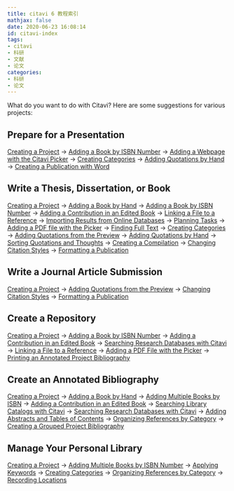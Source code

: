 ```yaml
---
title: citavi 6 教程索引
mathjax: false
date: 2020-06-23 16:08:14
id: citavi-index
tags:
- citavi
- 科研
- 文献
- 论文
categories:
- 科研
- 论文
---
```



What do you want to do with Citavi? Here are some suggestions for various projects:

<!---more--->

## Prepare for a Presentation

[Creating a Project](https://www1.citavi.com/sub/manual6/en/101_creating_a_local_project.html) → [Adding a Book by ISBN Number](https://www1.citavi.com/sub/manual6/en/101_adding_a_book_by_isbn_number.html) → [Adding a Webpage with the Citavi Picker](https://www1.citavi.com/sub/manual6/en/101_adding_a_webpage_with_the_citavi_picker.html) → [Creating Categories](https://www1.citavi.com/sub/manual6/en/101_creating_categories.html) → [Adding Quotations by Hand](https://www1.citavi.com/sub/manual6/en/101_adding_quotations_by_hand.html) → [Creating a Publication with Word](https://www1.citavi.com/sub/manual6/en/101_creating_a_publication_with_word.html)

## Write a Thesis, Dissertation, or Book

[Creating a Project](https://www1.citavi.com/sub/manual6/en/101_creating_a_local_project.html) → [Adding a Book by Hand](https://www1.citavi.com/sub/manual6/en/101_adding_a_book_by_hand.html) → [Adding a Book by ISBN Number](https://www1.citavi.com/sub/manual6/en/101_adding_a_book_by_isbn_number.html) → [Adding a Contribution in an Edited Book](https://www1.citavi.com/sub/manual6/en/101_adding_a_contribution_in_an_edited_book.html) → [Linking a File to a Reference](https://www1.citavi.com/sub/manual6/en/101_linking_a_file_to_a_reference.html) → [Importing Results from Online Databases](https://www1.citavi.com/sub/manual6/en/101_importing_results_from_online_databases.html) → [Planning Tasks](https://www1.citavi.com/sub/manual6/en/101_planning_tasks.html) → [Adding a PDF file with the Picker](https://www1.citavi.com/sub/manual6/en/101_adding_pdf_files_with_the_picker.html) → [Finding Full Text](https://www1.citavi.com/sub/manual6/en/101_finding_full_text.html) → [Creating Categories](https://www1.citavi.com/sub/manual6/en/101_creating_categories.html) → [Adding Quotations from the Preview](https://www1.citavi.com/sub/manual6/en/101_annotating_pdfs.html) → [Adding Quotations by Hand](https://www1.citavi.com/sub/manual6/en/101_adding_quotations_by_hand.html) → [Sorting Quotations and Thoughts](https://www1.citavi.com/sub/manual6/en/101_sorting_quotations_and_thoughts.html) → [Creating a Compilation](https://www1.citavi.com/sub/manual6/en/101_creating_a_compilation.html) → [Changing Citation Styles](https://www1.citavi.com/sub/manual6/en/101_changing_citation_styles.html) → [Formatting a Publication](https://www1.citavi.com/sub/manual6/en/101_formatting_a_publication.html)

## Write a Journal Article Submission

[Creating a Project](https://www1.citavi.com/sub/manual6/en/101_creating_a_local_project.html) → [Adding Quotations from the Preview](https://www1.citavi.com/sub/manual6/en/101_annotating_pdfs.html) → [Changing Citation Styles](https://www1.citavi.com/sub/manual6/en/101_changing_citation_styles.html) → [Formatting a Publication](https://www1.citavi.com/sub/manual6/en/101_formatting_a_publication.html)

## Create a Repository

[Creating a Project](https://www1.citavi.com/sub/manual6/en/101_creating_a_local_project.html) → [Adding a Book by ISBN Number](https://www1.citavi.com/sub/manual6/en/101_adding_a_book_by_isbn_number.html) → [Adding a Contribution in an Edited Book](https://www1.citavi.com/sub/manual6/en/101_adding_a_contribution_in_an_edited_book.html) → [Searching Research Databases with Citavi](https://www1.citavi.com/sub/manual6/en/101_searching_research_databases_with_citavi.html) → [Linking a File to a Reference](https://www1.citavi.com/sub/manual6/en/101_linking_a_file_to_a_reference.html) → [Adding a PDF File with the Picker](https://www1.citavi.com/sub/manual6/en/101_adding_pdf_files_with_the_picker.html) → [Printing an Annotated Project Bibliography](https://www1.citavi.com/sub/manual6/en/101_printing_an_annotated_project_bibliography.html)

## Create an Annotated Bibliography

[Creating a Project](https://www1.citavi.com/sub/manual6/en/101_creating_a_local_project.html) → [Adding a Book by Hand](https://www1.citavi.com/sub/manual6/en/101_adding_a_book_by_hand.html) → [Adding Multiple Books by ISBN](https://www1.citavi.com/sub/manual6/en/101_adding_multiple_books_by_isbn_number.html) → [Adding a Contribution in an Edited Book](https://www1.citavi.com/sub/manual6/en/101_adding_a_contribution_in_an_edited_book.html) → [Searching Library Catalogs with Citavi](https://www1.citavi.com/sub/manual6/en/101_searching_library_catalogs_with_citavi.html) → [Searching Research Databases with Citavi](https://www1.citavi.com/sub/manual6/en/101_searching_research_databases_with_citavi.html) → [Adding Abstracts and Tables of Contents](https://www1.citavi.com/sub/manual6/en/101_adding_abstracts_and_tables_of_contents.html) → [Organizing References by Category](https://www1.citavi.com/sub/manual6/en/101_organizing_references_by_category.html) → [Creating a Grouped Project Bibliography](https://www1.citavi.com/sub/manual6/en/101_creating_a_grouped_project_bibliography.html)

## Manage Your Personal Library

[Creating a Project](https://www1.citavi.com/sub/manual6/en/101_creating_a_local_project.html) → [Adding Multiple Books by ISBN Number](https://www1.citavi.com/sub/manual6/en/101_adding_multiple_books_by_isbn_number.html) → [Applying Keywords](https://www1.citavi.com/sub/manual6/en/101_applying_keywords.html) → [Creating Categories](https://www1.citavi.com/sub/manual6/en/101_creating_categories.html) → [Organizing References by Category](https://www1.citavi.com/sub/manual6/en/101_organizing_references_by_category.html) → [Recording Locations](https://www1.citavi.com/sub/manual6/en/locationform.html)